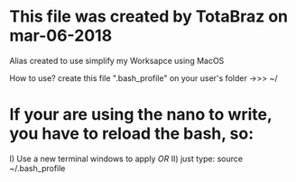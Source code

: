 # This file was created by TotaBraz on mar-06-2018

Alias created to use simplify my Worksapce using MacOS

How to use?
create this file ".bash_profile" on your user's folder ->>> ~/

# If your are using the nano to write, you have to reload the bash, so:
I) Use a new terminal windows to apply *OR* 
II) just type: source ~/.bash_profile
